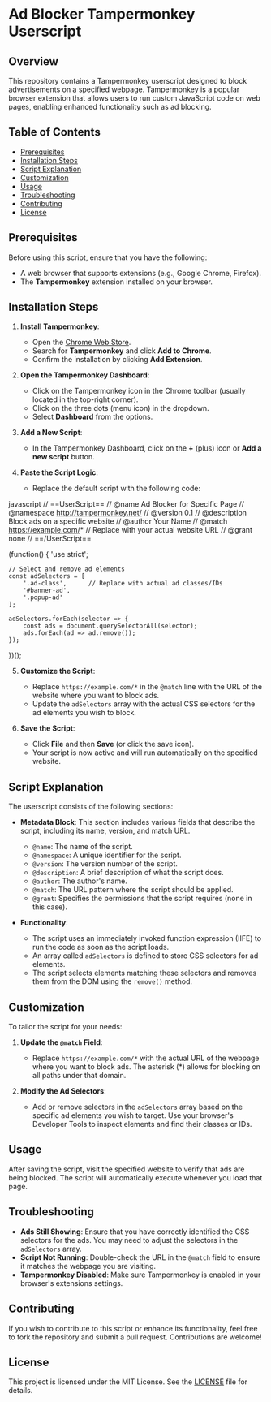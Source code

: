 # Ad Blocker Tampermonkey Userscript

## Overview

This repository contains a Tampermonkey userscript designed to block advertisements on a specified webpage. Tampermonkey is a popular browser extension that allows users to run custom JavaScript code on web pages, enabling enhanced functionality such as ad blocking.

## Table of Contents

- [Prerequisites](#prerequisites)
- [Installation Steps](#installation-steps)
- [Script Explanation](#script-explanation)
- [Customization](#customization)
- [Usage](#usage)
- [Troubleshooting](#troubleshooting)
- [Contributing](#contributing)
- [License](#license)

## Prerequisites

Before using this script, ensure that you have the following:

- A web browser that supports extensions (e.g., Google Chrome, Firefox).
- The **Tampermonkey** extension installed on your browser.

## Installation Steps

1. **Install Tampermonkey**:
   - Open the [Chrome Web Store](https://chrome.google.com/webstore/category/extensions).
   - Search for **Tampermonkey** and click **Add to Chrome**.
   - Confirm the installation by clicking **Add Extension**.

2. **Open the Tampermonkey Dashboard**:
   - Click on the Tampermonkey icon in the Chrome toolbar (usually located in the top-right corner).
   - Click on the three dots (menu icon) in the dropdown.
   - Select **Dashboard** from the options.

3. **Add a New Script**:
   - In the Tampermonkey Dashboard, click on the **+** (plus) icon or **Add a new script** button.

4. **Paste the Script Logic**:
   - Replace the default script with the following code:

javascript
// ==UserScript==
// @name         Ad Blocker for Specific Page
// @namespace    http://tampermonkey.net/
// @version      0.1
// @description  Block ads on a specific website
// @author       Your Name
// @match        https://example.com/*  // Replace with your actual website URL
// @grant        none
// ==/UserScript==

(function() {
    'use strict';

    // Select and remove ad elements
    const adSelectors = [
        '.ad-class',      // Replace with actual ad classes/IDs
        '#banner-ad',
        '.popup-ad'
    ];

    adSelectors.forEach(selector => {
        const ads = document.querySelectorAll(selector);
        ads.forEach(ad => ad.remove());
    });
})();

5. **Customize the Script**:
   - Replace `https://example.com/*` in the `@match` line with the URL of the website where you want to block ads.
   - Update the `adSelectors` array with the actual CSS selectors for the ad elements you wish to block.

6. **Save the Script**:
   - Click **File** and then **Save** (or click the save icon).
   - Your script is now active and will run automatically on the specified website.

## Script Explanation

The userscript consists of the following sections:

- **Metadata Block**: This section includes various fields that describe the script, including its name, version, and match URL.
  - `@name`: The name of the script.
  - `@namespace`: A unique identifier for the script.
  - `@version`: The version number of the script.
  - `@description`: A brief description of what the script does.
  - `@author`: The author's name.
  - `@match`: The URL pattern where the script should be applied.
  - `@grant`: Specifies the permissions that the script requires (none in this case).

- **Functionality**:
  - The script uses an immediately invoked function expression (IIFE) to run the code as soon as the script loads.
  - An array called `adSelectors` is defined to store CSS selectors for ad elements.
  - The script selects elements matching these selectors and removes them from the DOM using the `remove()` method.

## Customization

To tailor the script for your needs:

1. **Update the `@match` Field**:
   - Replace `https://example.com/*` with the actual URL of the webpage where you want to block ads. The asterisk (*) allows for blocking on all paths under that domain.

2. **Modify the Ad Selectors**:
   - Add or remove selectors in the `adSelectors` array based on the specific ad elements you wish to target. Use your browser's Developer Tools to inspect elements and find their classes or IDs.

## Usage

After saving the script, visit the specified website to verify that ads are being blocked. The script will automatically execute whenever you load that page.

## Troubleshooting

- **Ads Still Showing**: Ensure that you have correctly identified the CSS selectors for the ads. You may need to adjust the selectors in the `adSelectors` array.
- **Script Not Running**: Double-check the URL in the `@match` field to ensure it matches the webpage you are visiting.
- **Tampermonkey Disabled**: Make sure Tampermonkey is enabled in your browser's extensions settings.

## Contributing

If you wish to contribute to this script or enhance its functionality, feel free to fork the repository and submit a pull request. Contributions are welcome!

## License

This project is licensed under the MIT License. See the [LICENSE](LICENSE) file for details.
